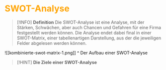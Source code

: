 # <font color = "orange">SWOT-Analyse</font>
>[!INFO] **Definition**
>Die SWOT-Analyse ist eine Analyse, mit der Stärken, Schwächen, aber auch Chancen und Gefahren für eine Firma festgestellt werden können. Die Analyse endet dabei final in einer SWOT-Matrix, einer tabellenartigen Darstellung, aus der die jeweiligen Felder abgelesen werden können.

![[kombinierte-swot-matrix-1.png]]
^ Der Aufbau einer SWOT-Analyse
>[!HINT] **Die Ziele einer SWOT-Analyse**
>  